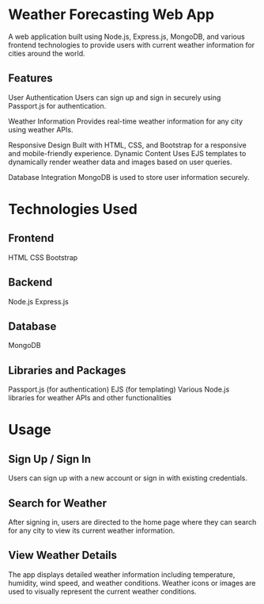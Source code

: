 # Weather Forecasting Web App
A web application built using Node.js, Express.js, MongoDB, and various frontend technologies to provide users with current weather information for cities around the world.


## Features
User Authentication
  Users can sign up and sign in securely using Passport.js for authentication.

Weather Information
  Provides real-time weather information for any city using weather APIs.

Responsive Design
  Built with HTML, CSS, and Bootstrap for a responsive and mobile-friendly experience.
Dynamic Content
  Uses EJS templates to dynamically render weather data and images based on user queries.
  
Database Integration
  MongoDB is used to store user information securely.
  
# Technologies Used
## Frontend
  HTML
  CSS
  Bootstrap
## Backend
  Node.js
  Express.js
  ## Database
  MongoDB
## Libraries and Packages
  Passport.js (for authentication)
  EJS (for templating)
  Various Node.js libraries for weather APIs and other functionalities
  
# Usage
## Sign Up / Sign In
  Users can sign up with a new account or sign in with existing credentials.
  
## Search for Weather
  After signing in, users are directed to the home page where they can search for any city to view its current weather information.
  
## View Weather Details
  The app displays detailed weather information including temperature, humidity, wind speed, and weather conditions.
Weather icons or images are used to visually represent the current weather conditions.
